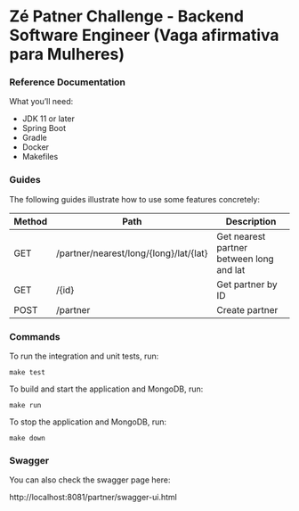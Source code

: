 # Zé Patner Challenge - Backend Software Engineer (Vaga afirmativa para Mulheres)

### Reference Documentation
What you’ll need:

* JDK 11 or later
* Spring Boot
* Gradle
* Docker
* Makefiles

### Guides
The following guides illustrate how to use some features concretely:

Method	| Path	| Description
--- | --- | --- |
GET	| /partner/nearest/long/{long}/lat/{lat}	| Get nearest partner between long and lat
GET	| /{id}	| Get partner by ID
POST	| /partner	| Create partner

### Commands

To run the integration and unit tests, run:
```shell
make test
```
To build and start the application and MongoDB, run:
```shell
make run
```
To stop the application and MongoDB, run:
```shell
make down
```

### Swagger
You can also check the swagger page here:

http://localhost:8081/partner/swagger-ui.html

